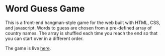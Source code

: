 # Word Guess Game

This is a front-end hangman-style game for the web built with HTML, CSS, and javascript. Words to guess are chosen from a pre-defined array of country names. The array is shuffled each time you reach the end so that you can start over in a different order.

The game is live [here](https://victoriaashling.github.io/wordGuessGameWeb).
